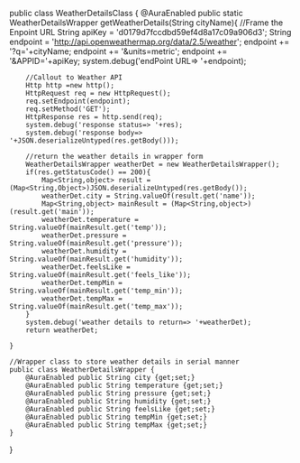 public class WeatherDetailsClass {
    @AuraEnabled
    public static WeatherDetailsWrapper getWeatherDetails(String cityName){
        //Frame the Enpoint URL
        String apiKey = 'd0179d7fccdbd59ef4d8a17c09a906d3';
        String endpoint = 'http://api.openweathermap.org/data/2.5/weather';
        endpoint += '?q='+cityName;
        endpoint += '&units=metric';
        endpoint += '&APPID='+apiKey;
        system.debug('endPoint URL=> '+endpoint);
        
        //Callout to Weather API
        Http http =new http();
        HttpRequest req = new HttpRequest();
        req.setEndpoint(endpoint);
        req.setMethod('GET');
        HttpResponse res = http.send(req);
        system.debug('response status=> '+res);
        system.debug('response body=> '+JSON.deserializeUntyped(res.getBody()));
        
        //return the weather details in wrapper form
        WeatherDetailsWrapper weatherDet = new WeatherDetailsWrapper();
        if(res.getStatusCode() == 200){
            Map<String,object> result = (Map<String,Object>)JSON.deserializeUntyped(res.getBody());
            weatherDet.city = String.valueOf(result.get('name'));
            Map<String,object> mainResult = (Map<String,object>)(result.get('main'));
            weatherDet.temperature = String.valueOf(mainResult.get('temp'));
            weatherDet.pressure = String.valueOf(mainResult.get('pressure'));
            weatherDet.humidity = String.valueOf(mainResult.get('humidity'));
            weatherDet.feelsLike = String.valueOf(mainResult.get('feels_like'));
            weatherDet.tempMin = String.valueOf(mainResult.get('temp_min'));
            weatherDet.tempMax = String.valueOf(mainResult.get('temp_max'));
        }
        system.debug('weather details to return=> '+weatherDet);
        return weatherDet;
        
    }
    
    //Wrapper class to store weather details in serial manner
    public class WeatherDetailsWrapper {
        @AuraEnabled public String city {get;set;}
        @AuraEnabled public String temperature {get;set;}
        @AuraEnabled public String pressure {get;set;}
        @AuraEnabled public String humidity {get;set;}
        @AuraEnabled public String feelsLike {get;set;}
        @AuraEnabled public String tempMin {get;set;}
        @AuraEnabled public String tempMax {get;set;}
    }
    
}
